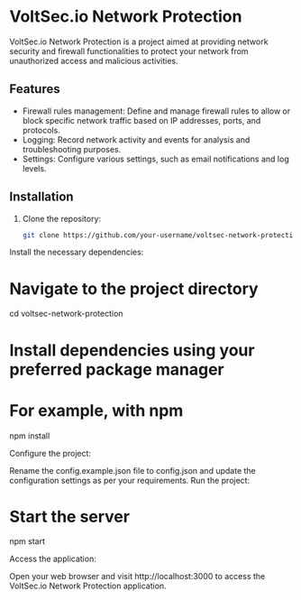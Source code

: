 # VoltSec.io Network Protection

VoltSec.io Network Protection is a project aimed at providing network security and firewall functionalities to protect your network from unauthorized access and malicious activities.

## Features

- Firewall rules management: Define and manage firewall rules to allow or block specific network traffic based on IP addresses, ports, and protocols.
- Logging: Record network activity and events for analysis and troubleshooting purposes.
- Settings: Configure various settings, such as email notifications and log levels.

## Installation

1. Clone the repository:

   ```bash
   git clone https://github.com/your-username/voltsec-network-protection.git

Install the necessary dependencies:

# Navigate to the project directory
cd voltsec-network-protection

# Install dependencies using your preferred package manager
# For example, with npm
npm install

Configure the project:

Rename the config.example.json file to config.json and update the configuration settings as per your requirements.
Run the project:

# Start the server
npm start

Access the application:

Open your web browser and visit http://localhost:3000 to access the VoltSec.io Network Protection application.


